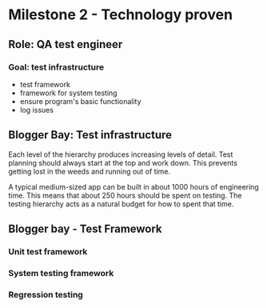 # Milestone 2 - Technology proven

## Role: QA test engineer

### Goal: test infrastructure
* test framework
* framework for system testing
* ensure program's basic functionality
* log issues
## Blogger Bay: Test infrastructure
 
Each level of the hierarchy produces increasing levels of detail.  Test planning should always start at the top and work down. This prevents getting lost
in the weeds and running out of time.

A typical medium-sized app can be built in about 1000 hours of engineering time.  This means that about 250 hours should be spent on testing.  The
testing hierarchy acts as a natural budget for how to spent that time.

 
## Blogger bay - Test Framework

### Unit test framework

### System testing framework

### Regression testing

